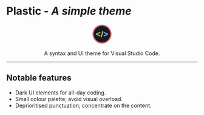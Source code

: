 # Plastic - _A simple theme_

<div align="center">

<img src="images/logo.png" style="width: 50px; height: 50px;" alt="Logo">

A syntax and UI theme for Visual Studio Code.

</div>

---

## Notable features

* Dark UI elements for all-day coding.
* Small colour palette; avoid visual overload.
* Deprioritised punctuation; concentrate on the content.
